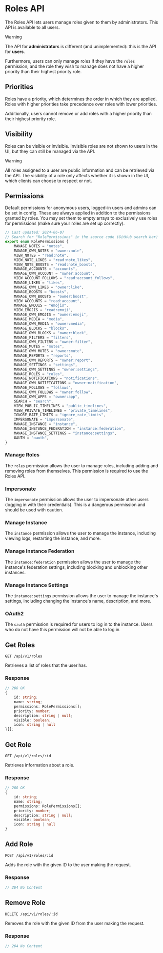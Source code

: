 # Roles API

The Roles API lets users manage roles given to them by administrators. This API is available to all users.

> [!WARNING]
> The API for **administrators** is different (and unimplemented): this is the API for **users**.
>
> Furthermore, users can only manage roles if they have the `roles` permission, and the role they wish to manage does not have a higher priority than their highest priority role.

## Priorities

Roles have a priority, which determines the order in which they are applied. Roles with higher priorities take precedence over roles with lower priorities.

Additionally, users cannot remove or add roles with a higher priority than their highest priority role.

## Visibility

Roles can be visible or invisible. Invisible roles are not shown to users in the UI, but they can still be managed via the API.

> [!WARNING]
> All roles assigned to a user are public information and can be retrieved via the API. The visibility of a role only affects whether it is shown in the UI, which clients can choose to respect or not.

## Permissions

Default permissions for anonymous users, logged-in users and admins can be set in config. These are always applied in addition to the permissions granted by roles. You may set them to empty arrays to exclusively use roles for permissions (make sure your roles are set up correctly).

```ts
// Last updated: 2024-06-07
// Search for "RolePermissions" in the source code (GitHub search bar) for the most up-to-date version
export enum RolePermissions {
    MANAGE_NOTES = "notes",
    MANAGE_OWN_NOTES = "owner:note",
    VIEW_NOTES = "read:note",
    VIEW_NOTE_LIKES = "read:note_likes",
    VIEW_NOTE_BOOSTS = "read:note_boosts",
    MANAGE_ACCOUNTS = "accounts",
    MANAGE_OWN_ACCOUNT = "owner:account",
    VIEW_ACCOUNT_FOLLOWS = "read:account_follows",
    MANAGE_LIKES = "likes",
    MANAGE_OWN_LIKES = "owner:like",
    MANAGE_BOOSTS = "boosts",
    MANAGE_OWN_BOOSTS = "owner:boost",
    VIEW_ACCOUNTS = "read:account",
    MANAGE_EMOJIS = "emojis",
    VIEW_EMOJIS = "read:emoji",
    MANAGE_OWN_EMOJIS = "owner:emoji",
    MANAGE_MEDIA = "media",
    MANAGE_OWN_MEDIA = "owner:media",
    MANAGE_BLOCKS = "blocks",
    MANAGE_OWN_BLOCKS = "owner:block",
    MANAGE_FILTERS = "filters",
    MANAGE_OWN_FILTERS = "owner:filter",
    MANAGE_MUTES = "mutes",
    MANAGE_OWN_MUTES = "owner:mute",
    MANAGE_REPORTS = "reports",
    MANAGE_OWN_REPORTS = "owner:report",
    MANAGE_SETTINGS = "settings",
    MANAGE_OWN_SETTINGS = "owner:settings",
    MANAGE_ROLES = "roles",
    MANAGE_NOTIFICATIONS = "notifications",
    MANAGE_OWN_NOTIFICATIONS = "owner:notification",
    MANAGE_FOLLOWS = "follows",
    MANAGE_OWN_FOLLOWS = "owner:follow",
    MANAGE_OWN_APPS = "owner:app",
    SEARCH = "search",
    VIEW_PUBLIC_TIMELINES = "public_timelines",
    VIEW_PRIVATE_TIMELINES = "private_timelines",
    IGNORE_RATE_LIMITS = "ignore_rate_limits",
    IMPERSONATE = "impersonate",
    MANAGE_INSTANCE = "instance",
    MANAGE_INSTANCE_FEDERATION = "instance:federation",
    MANAGE_INSTANCE_SETTINGS = "instance:settings",
    OAUTH = "oauth",
}
```

### Manage Roles

The `roles` permission allows the user to manage roles, including adding and removing roles from themselves. This permission is required to use the Roles API.

### Impersonate

The `impersonate` permission allows the user to impersonate other users (logging in with their credentials). This is a dangerous permission and should be used with caution.

### Manage Instance

The `instance` permission allows the user to manage the instance, including viewing logs, restarting the instance, and more.

### Manage Instance Federation

The `instance:federation` permission allows the user to manage the instance's federation settings, including blocking and unblocking other instances.

### Manage Instance Settings

The `instance:settings` permission allows the user to manage the instance's settings, including changing the instance's name, description, and more.

### OAuth2

The `oauth` permission is required for users to log in to the instance. Users who do not have this permission will not be able to log in.

## Get Roles

```http
GET /api/v1/roles
```

Retrieves a list of roles that the user has.

### Response

```ts
// 200 OK
{
    id: string;
    name: string;
    permissions: RolePermissions[];
    priority: number;
    description: string | null;
    visible: boolean;
    icon: string | null
}[];
```

## Get Role

```http
GET /api/v1/roles/:id
```

Retrieves information about a role.

### Response

```ts
// 200 OK
{
    id: string;
    name: string;
    permissions: RolePermissions[];
    priority: number;
    description: string | null;
    visible: boolean;
    icon: string | null
}
```

## Add Role

```http
POST /api/v1/roles/:id
```

Adds the role with the given ID to the user making the request.

### Response

```ts
// 204 No Content
```

## Remove Role

```http
DELETE /api/v1/roles/:id
```

Removes the role with the given ID from the user making the request.

### Response

```ts
// 204 No Content
```